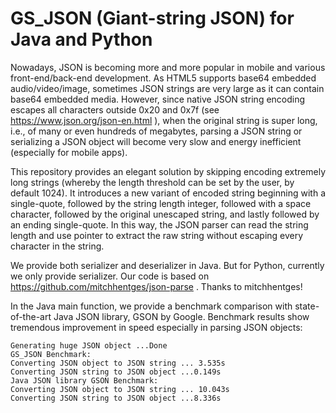 # GS_JSON (Giant-string JSON) for Java and Python

Nowadays, JSON is becoming more and more popular in mobile and various front-end/back-end development.
As HTML5 supports base64 embedded audio/video/image, sometimes JSON strings are very large as it can contain base64 embedded media. However, since native JSON string encoding escapes all characters outside 0x20 and 0x7f (see <https://www.json.org/json-en.html> ), when the original string is super long, i.e., of many or even hundreds of megabytes, parsing a JSON string or serializing a JSON object will become very slow and energy inefficient (especially for mobile apps).

This repository provides an elegant solution by skipping encoding extremely long strings (whereby the length threshold can be set by the user, by default 1024). It introduces a new variant of encoded string beginning with a single-quote, followed by the string length integer, followed with a space character, followed by the original unescaped string, and lastly followed by an ending single-quote. In this way, the JSON parser can read the string length and use pointer to extract the raw string without escaping every character in the string.

We provide both serializer and deserializer in Java. But for Python, currently we only provide serializer. Our code is based on <https://github.com/mitchhentges/json-parse> . Thanks to mitchhentges!

In the Java main function, we provide a benchmark comparison with state-of-the-art Java JSON library, GSON by Google.
Benchmark results show tremendous improvement in speed especially in parsing JSON objects:

```
Generating huge JSON object ...Done
GS_JSON Benchmark:
Converting JSON object to JSON string ... 3.535s
Converting JSON string to JSON object ...0.149s
Java JSON library GSON Benchmark:
Converting JSON object to JSON string ... 10.043s
Converting JSON string to JSON object ...8.336s
```